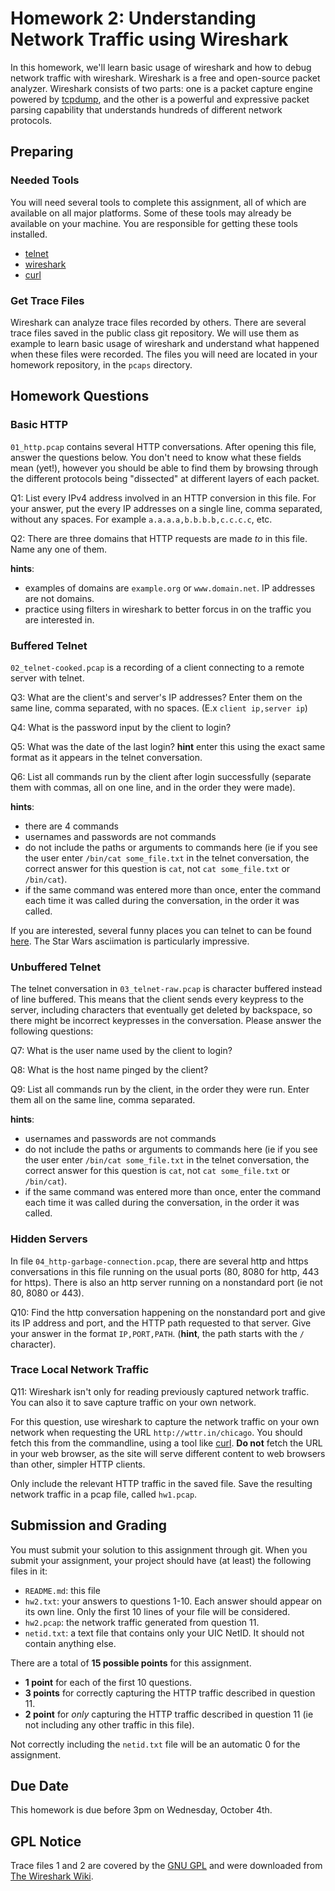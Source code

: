# Homework 2: Understanding Network Traffic using Wireshark

In this homework, we'll learn basic usage of wireshark and how to debug network
traffic with wireshark. Wireshark is a free and open-source packet analyzer.
Wireshark consists of two parts: one is a packet capture engine powered by
[tcpdump](http://www.tcpdump.org/), and the other is a powerful and expressive
packet parsing capability that understands hundreds of different network
protocols.

## Preparing

### Needed Tools

You will need several tools to complete this assignment, all of which are
available on all major platforms.  Some of these tools may already be available
on your machine.  You are responsible for getting these tools installed.

  * [telnet](https://www.gnu.org/software/inetutils/)
  * [wireshark](http://www.wireshark.org/download.html)
  * [curl](https://curl.haxx.se/)

### Get Trace Files

Wireshark can analyze trace files recorded by others. There are several trace
files saved in the public class git repository. We will use them as example to
learn basic usage of wireshark and understand what happened when these files
were recorded. The files you will need are located in your homework
repository, in the `pcaps` directory.

## Homework Questions

### Basic HTTP

`01_http.pcap` contains several HTTP conversations. After opening this file,
answer the questions below. You don't need to know what these fields mean
(yet!), however you should be able to find them by browsing through the
different protocols being "dissected" at different layers of each packet.

Q1: List every IPv4 address involved in an HTTP conversion in this file.
For your answer, put the every IP addresses on a single line, comma separated,
without any spaces.  For example `a.a.a.a,b.b.b.b,c.c.c.c`, etc.

Q2: There are three domains that HTTP requests are made *to* in this
file.  Name any one of them.

**hints**:
  * examples of domains are `example.org` or `www.domain.net`.  IP addresses are not domains.
  * practice using filters in wireshark to better forcus in on the traffic you
    are interested in.

### Buffered Telnet

`02_telnet-cooked.pcap` is a recording of a client connecting to
a remote server with telnet.

Q3: What are the client's and server's IP addresses?  Enter them on the same
line, comma separated, with no spaces.  (E.x `client ip,server ip`)

Q4: What is the password input by the client to login?

Q5: What was the date of the last login?  **hint** enter this using the exact
same format as it appears in the telnet conversation.

Q6: List all commands run by the client after login successfully (separate them
with commas, all on one line, and in the order they were made).

**hints**:
  * there are 4 commands
  * usernames and passwords are not commands
  * do not include the paths or arguments to commands here (ie if you see the user enter
    `/bin/cat some_file.txt` in the telnet conversation, the correct answer for this
    question is `cat`, not `cat some_file.txt` or `/bin/cat`).
  * if the same command was entered more than once, enter the command each time
    it was called during the conversation, in the order it was called.

If you are interested, several funny places you can telnet to can be found
[here](http://www.telnet.org/htm/places.htm). The Star Wars asciimation is
particularly impressive.


### Unbuffered Telnet

The telnet conversation in `03_telnet-raw.pcap` is character buffered instead
of line buffered. This means that the client sends every keypress to the server,
including characters that eventually get deleted by backspace, so there might
be incorrect keypresses in the conversation.  Please answer the following
questions:

Q7: What is the user name used by the client to login?

Q8: What is the host name pinged by the client?

Q9: List all commands run by the client, in the order they were run.  Enter
them all on the same line, comma separated.

**hints**:
  * usernames and passwords are not commands
  * do not include the paths or arguments to commands here (ie if you see the user enter
    `/bin/cat some_file.txt` in the telnet conversation, the correct answer for this
    question is `cat`, not `cat some_file.txt` or `/bin/cat`).
  * if the same command was entered more than once, enter the command each time
    it was called during the conversation, in the order it was called.

### Hidden Servers

In file `04_http-garbage-connection.pcap`, there are several http and https
conversations in this file running on the usual ports (80, 8080 for http, 443
for https). There is also an http server running on a nonstandard port (ie not
80, 8080 or 443).

Q10: Find the http conversation happening on the nonstandard port and give its
IP address and port, and the HTTP path requested to that server.
Give your answer in the format `IP,PORT,PATH`.  (**hint**, the path starts with
the `/` character).

### Trace Local Network Traffic

Q11: Wireshark isn't only for reading previously captured network traffic.
You can also it to save capture traffic on your own network.

For this question, use wireshark to capture the network traffic on your
own network when requesting the URL `http://wttr.in/chicago`.  You should
fetch this from the commandline, using a tool like [curl](https://curl.haxx.se/).
**Do not** fetch the URL in your web browser, as the site will serve different
content to web browsers than other, simpler HTTP clients.

Only include the relevant HTTP traffic in the saved file.  Save the resulting
network traffic in a pcap file, called `hw1.pcap`.

## Submission and Grading
You must submit your solution to this assignment through git.  When you submit
your assignment, your project should have (at least) the following files
in it:

  * `README.md`: this file
  * `hw2.txt`: your answers to questions 1-10.  Each answer should appear on its
               own line.  Only the first 10 lines of your file will be considered.
  * `hw2.pcap`: the network traffic generated from question 11.
  * `netid.txt`: a text file that contains only your UIC NetID.  It should not
    contain anything else.

There are a total of **15 possible points** for this assignment.

  * **1 point** for each of the first 10 questions.
  * **3 points** for correctly capturing the HTTP traffic described in question 11.
  * **2 point** for *only* capturing the HTTP traffic described in question 11
    (ie not including any other traffic in this file).

Not correctly including the `netid.txt` file will be an automatic 0 for the
assignment.

## Due Date
This homework is due before 3pm on Wednesday, October 4th.

## GPL Notice
Trace files 1 and 2 are covered by the
[GNU GPL](http://www.gnu.org/licenses/gpl.html) and were downloaded from [The Wireshark Wiki](http://wiki.wireshark.org/SampleCaptures).
